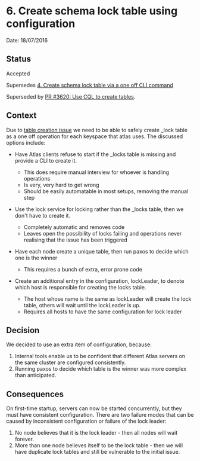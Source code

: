 # 6. Create schema lock table using configuration

Date: 18/07/2016

## Status

Accepted

Supersedes [4. Create schema lock table via a one off CLI command](0004-create-schema-lock-table-via-a-one-off-cli-command.md)

Superseded by [PR #3620: Use CQL to create tables](https://github.com/palantir/atlasdb/pull/3620).

## Context

Due to [table creation issue](0002-prevent-tables-from-being-creating-simultaneously-in-cassandra-via-a-locks-table.md) we need to be able to safely create _lock table as a one off operation for each keyspace that atlas uses. The discussed options include:

- Have Atlas clients refuse to start if the _locks table is missing and provide a CLI to create it.
  - This does require manual interview for whoever is handling operations
  - Is very, very hard to get wrong
  - Should be easily automatable in most setups, removing the manual step

- Use the lock service for locking rather than the _locks table, then we don't have to create it.
  - Completely automatic and removes code
  - Leaves open the possibility of locks failing and operations never realising that the issue has been triggered

- Have each node create a unique table, then run paxos to decide which one is the winner
  - This requires a bunch of extra, error prone code

- Create an additional entry in the configuration, lockLeader, to denote which host is responsible for creating the locks table.
  - The host whose name is the same as lockLeader will create the lock table, others will wait until the lockLeader is up.
  - Requires all hosts to have the same configuration for lock leader

## Decision

We decided to use an extra item of configuration, because:
1. Internal tools enable us to be confident that different Atlas servers on the same cluster are configured consistently.
2. Running paxos to decide which table is the winner was more complex than anticipated.

## Consequences

On first-time startup, servers can now be started concurrently, but they must have consistent configuration.
There are two failure modes that can be caused by inconsistent configuration or failure of the lock leader:
1. No node believes that it is the lock leader - then all nodes will wait forever.
2. More than one node believes itself to be the lock table - then we will have duplicate lock tables and still be vulnerable to the initial issue.
